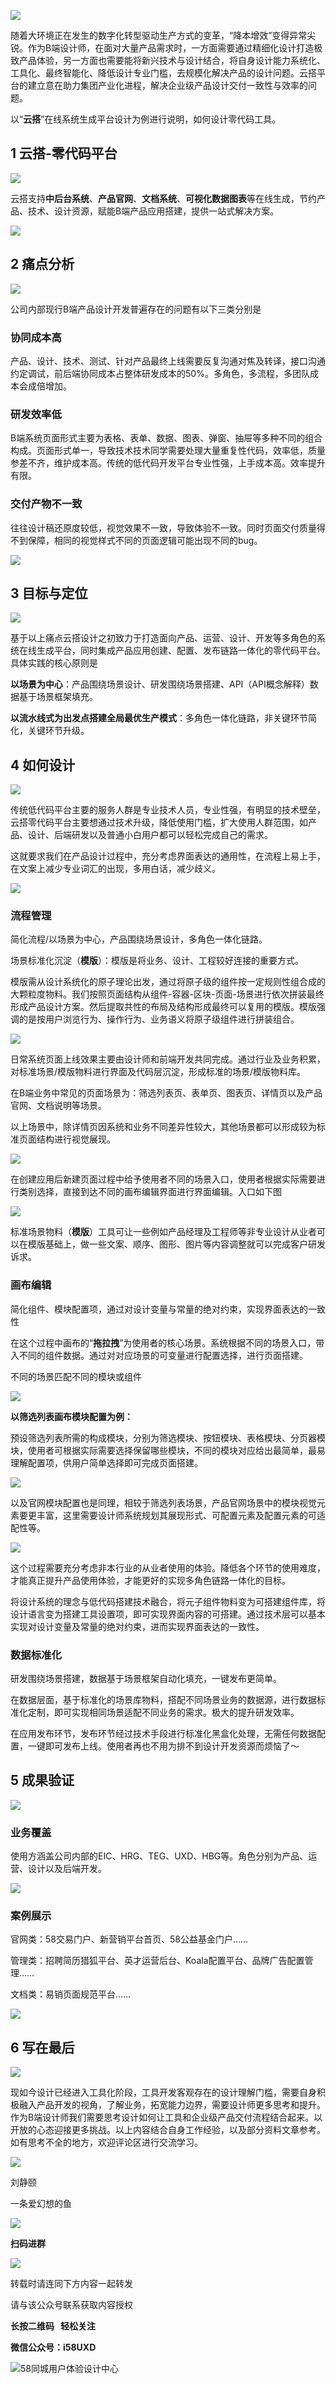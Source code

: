 ![](https://cdn.wallleap.cn/img/pic/illustrtion/202211031453076.png)


随着大环境正在发生的数字化转型驱动生产方式的变革，“降本增效”变得异常尖锐。作为B端设计师，在面对大量产品需求时，一方面需要通过精细化设计打造极致产品体验，另一方面也需要能将新兴技术与设计结合，将自身设计能力系统化、工具化、最终智能化、降低设计专业门槛，去规模化解决产品的设计问题。云搭平台的建立意在助力集团产业化进程，解决企业级产品设计交付一致性与效率的问题。

以“**云搭**”在线系统生成平台设计为例进行说明，如何设计零代码工具。

## 1 云搭-零代码平台
![](https://cdn.wallleap.cn/img/pic/illustrtion/202211031453077.png)

云搭支持**中后台系统**、**产品官网**、**文档系统**、**可视化数据图表**等在线生成，节约产品、技术、设计资源，赋能B端产品应用搭建，提供一站式解决方案。

![](https://cdn.wallleap.cn/img/pic/illustrtion/202211031453078.png)

## 2 痛点分析

![](https://cdn.wallleap.cn/img/pic/illustrtion/202211031453079.png)

公司内部现行B端产品设计开发普遍存在的问题有以下三类分别是

### 协同成本高

产品、设计、技术、测试、针对产品最终上线需要反复沟通对焦及转译，接口沟通约定调试，前后端协同成本占整体研发成本的50%。多角色，多流程，多团队成本会成倍增加。

### 研发效率低

B端系统页面形式主要为表格、表单、数据、图表、弹窗、抽屉等多种不同的组合构成。页面形式单一，导致技术技术同学需要处理大量重复性代码，效率低，质量参差不齐，维护成本高。传统的低代码开发平台专业性强，上手成本高。效率提升有限。

### 交付产物不一致

往往设计稿还原度较低，视觉效果不一致，导致体验不一致。同时页面交付质量得不到保障，相同的视觉样式不同的页面逻辑可能出现不同的bug。

![](https://cdn.wallleap.cn/img/pic/illustrtion/202211031453080.png)

## 3 目标与定位

![](https://cdn.wallleap.cn/img/pic/illustrtion/202211031453081.png)

基于以上痛点云搭设计之初致力于打造面向产品、运营、设计、开发等多角色的系统在线生成平台，同时集成产品应用创建、配置、发布链路一体化的零代码平台。具体实践的核心原则是

**以场景为中心**：产品围绕场景设计、研发围绕场景搭建、API（API概念解释）数据基于场景框架填充。

**以流水线式为出发点搭建全局最优生产模式**：多角色一体化链路，非关键环节简化，关键环节升级。

## 4 如何设计

![](https://cdn.wallleap.cn/img/pic/illustrtion/202211031453082.png)

传统低代码平台主要的服务人群是专业技术人员，专业性强，有明显的技术壁垒，云搭零代码平台主要想通过技术升级，降低使用门槛，扩大使用人群范围，如产品、设计、后端研发以及普通小白用户都可以轻松完成自己的需求。

这就要求我们在产品设计过程中，充分考虑界面表达的通用性，在流程上易上手，在文案上减少专业词汇的出现，多用白话，减少歧义。

![](https://cdn.wallleap.cn/img/pic/illustrtion/202211031453083.png)

### 流程管理

简化流程/以场景为中心，产品围绕场景设计，多角色一体化链路。

场景标准化沉淀（**模版**）：模版是将业务、设计、工程较好连接的重要方式。

模版需从设计系统化的原子理论出发，通过将原子级的组件按一定规则性组合成的大颗粒度物料。我们按照页面结构从组件-容器-区块-页面-场景进行依次拼装最终形成产品设计方案。然后提取共性的布局及结构形成最终可以复用的模版。模版强调的是按用户浏览行为、操作行为、业务语义将原子级组件进行拼装组合。

![](https://cdn.wallleap.cn/img/pic/illustrtion/202211031453084.png)

日常系统页面上线效果主要由设计师和前端开发共同完成。通过行业及业务积累，对标准场景/模版物料进行界面及代码层沉淀，形成标准的场景/模版物料库。

在B端业务中常见的页面场景为：筛选列表页、表单页、图表页、详情页以及产品官网、文档说明等场景。

以上场景中，除详情页因系统和业务不同差异性较大，其他场景都可以形成较为标准页面结构进行视觉展现。

![](https://cdn.wallleap.cn/img/pic/illustrtion/202211031453085.png)

在创建应用后新建页面过程中给予使用者不同的场景入口，使用者根据实际需要进行类别选择，直接到达不同的画布编辑界面进行界面编辑。入口如下图  

![](https://cdn.wallleap.cn/img/pic/illustrtion/202211031453086.png)

标准场景物料（**模版**）工具可让一些例如产品经理及工程师等非专业设计从业者可以在模版基础上，做一些文案、顺序、图形、图片等内容调整就可以完成客户研发诉求。

### 画布编辑

简化组件、模块配置项，通过对设计变量与常量的绝对约束，实现界面表达的一致性

在这个过程中画布的“**拖拉拽**”为使用者的核心场景。系统根据不同的场景入口，带入不同的组件数据。通过对对应场景的可变量进行配置选择，进行页面搭建。

不同的场景匹配不同的模块或组件

![](https://cdn.wallleap.cn/img/pic/illustrtion/202211031453087.png)

**以筛选列表画布模块配置为例：**

预设筛选列表所需的构成模块，分别为筛选模块、按钮模块、表格模块、分页器模块，使用者可根据实际需要选择保留哪些模块，不同的模块对应给出最简单，最易理解配置项，供用户简单选择即可完成页面搭建。

![](https://cdn.wallleap.cn/img/pic/illustrtion/202211031453088.png)

以及官网模块配置也是同理，相较于筛选列表场景，产品官网场景中的模块视觉元素要更丰富，这里需要设计师系统规划其展现形式、可配置元素及配置元素的可适配性等。  

![](https://cdn.wallleap.cn/img/pic/illustrtion/202211031453089.png)

这个过程需要充分考虑非本行业的从业者使用的体验。降低各个环节的使用难度，才能真正提升产品使用体验，才能更好的实现多角色链路一体化的目标。

将设计系统的理念与低代码搭建技术融合，将元子组件物料变为可搭建组件库，将设计语言变为搭建工具设置项，即可实现界面内容的可搭建。通过技术层可以基本实现对设计变量及常量的绝对约束，进而实现界面表达的一致性。

### 数据标准化

研发围绕场景搭建，数据基于场景框架自动化填充，一键发布更简单。

在数据层面，基于标准化的场景库物料，搭配不同场景业务的数据源，进行数据标准化定制，即可实现相同场景适配不同业务的需求。极大的提升研发效率。

在应用发布环节，发布环节经过技术手段进行标准化黑盒化处理，无需任何数据配置，一键即可发布上线。使用者再也不用为排不到设计开发资源而烦恼了～

## 5 成果验证

![](https://cdn.wallleap.cn/img/pic/illustrtion/202211031453090.png)

### 业务覆盖

使用方涵盖公司内部的EIC、HRG、TEG、UXD、HBG等。角色分别为产品、运营、设计以及后端开发。

![](https://cdn.wallleap.cn/img/pic/illustrtion/202211031453091.png)

### 案例展示

官网类：58交易门户、新营销平台首页、58公益基金门户……

管理类：招聘简历猎狐平台、英才运营后台、Koala配置平台、品牌广告配置管理……

文档类：易销页面规范平台……

![](https://cdn.wallleap.cn/img/pic/illustrtion/202211031453092.png)

## 6 写在最后

![](https://cdn.wallleap.cn/img/pic/illustrtion/202211031453093.png)

现如今设计已经进入工具化阶段，工具开发客观存在的设计理解门槛，需要自身积极融入产品开发的视角，了解业务，拓宽能力边界，需要设计师更多思考和提升。作为B端设计师我们需要思考设计如何让工具和企业级产品交付流程结合起来。以开放的心态迎接更多挑战。以上内容结合自身工作经验，以及部分资料文章参考。如有思考不全的地方，欢迎评论区进行交流学习。

![](https://cdn.wallleap.cn/img/pic/illustrtion/202211031453094.png)

刘静颐

一条爱幻想的鱼

![](https://cdn.wallleap.cn/img/pic/illustrtion/202211031453095.png)

**扫码进群**

![](https://cdn.wallleap.cn/img/pic/illustrtion/202211031453096.png)

转载时请连同下方内容一起转发

请与该公众号联系获取内容授权

**长按二维码   轻松关注**

**微信公众号：i58UXD**

![58同城用户体验设计中心](https://cdn.wallleap.cn/img/pic/illustrtion/202211031453098.png)

